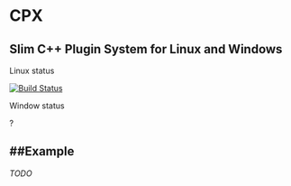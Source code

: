 # CPX
Slim C++ Plugin System for Linux and Windows
-------------------
Linux status

[![Build Status](https://travis-ci.org/matt-komm/CPX.svg?branch=master)](https://travis-ci.org/matt-komm/CPX)

Window status

?

##Example
-------------------
*TODO*

